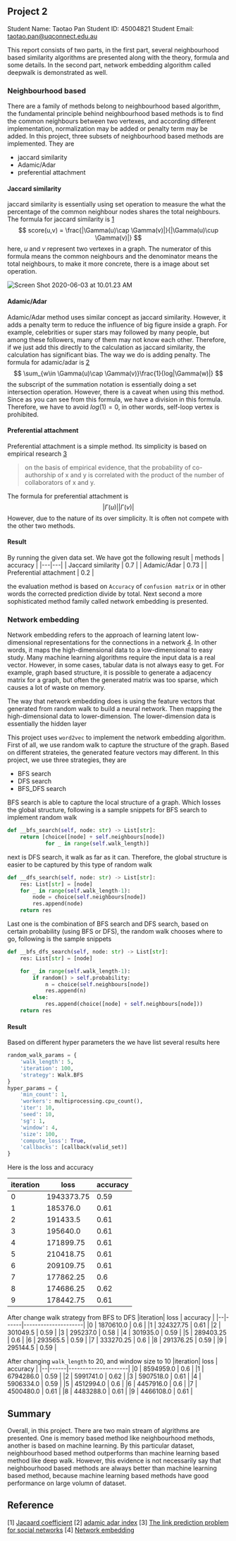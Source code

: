 ## Project 2
Student Name: Taotao Pan
Student ID: 45004821
Student Email: taotao.pan@uqconnect.edu.au

This report consists of two parts, in the first part, several neighbourhood based similarity algorithms are presented along with the theory, formula and some details. In the second part, network embedding algorithm called deepwalk is demonstrated as well.

### Neighbourhood based
There are a family of methods belong to neighbourhood based algorithm, the fundamental principle behind neighbourhood based methods is to find the common neighbours between two vertexes, and according different implementation, normalization may be added or penalty term may be added. In this project, three subsets of neighbourhood based methods are implemented. They are
- jaccard similarity
- Adamic/Adar
- preferential attachment

#### Jaccard similarity
jaccard similarity is essentially using set operation to measure the what the percentage of the common neighbour nodes shares the total neighbours. The formula for jaccard similarity is [1](#Reference)
$$
score(u,v) = \frac{|\Gamma(u)\cap \Gamma(v)|}{|\Gamma(u)\cup \Gamma(v)|}
$$
here, $u$ and $v$ represent two vertexes in a graph. The numerator of this formula means the common neighbours and the denominator means the total neighbours, to make it more concrete, there is a image about set operation.

![Screen Shot 2020-06-03 at 10.01.23 AM](https://i.imgur.com/XQ2IkrD.png)

#### Adamic/Adar
Adamic/Adar method uses similar concept as jaccard similarity. However, it adds a penalty term to reduce the influence of big figure inside a graph. For example, celebrities or super stars may followed by many people, but among these followers, many of them may not know each other. Therefore, if we just add this directly to the calculation as jaccard similarity, the calculation has significant bias. The way we do is adding penalty. The formula for adamic/adar is [2](#Reference)
$$
\sum_{w\in \Gamma(u)\cap \Gamma(v)}\frac{1}{log|\Gamma(w)|}
$$
the subscript of the summation notation is essentially doing a set intersection operation. However, there is a caveat when using this method. Since as you can see from this formula, we have a division in this formula. Therefore, we have to avoid $log(1) = 0$, in other words, self-loop vertex is prohibited.

#### Preferential attachment
Preferential attachment is a simple method. Its simplicity is based on empirical research [3](#Reference)
> on the basis of empirical evidence, that the probability of co-authorship of x and y is
correlated with the product of the number of collaborators of x and y.

The formula for preferential attachment is
$$
|\Gamma(u)||\Gamma(v)|
$$
However, due to the nature of its over simplicity. It is often not compete with the other two methods.

#### Result
By running the given data set. We have got the following result
| methods  | accuracy |
|---|---|
| Jaccard similarity  |  0.7 |
| Adamic/Adar  |  0.73 |
| Preferential attachment  |  0.2 |

the evaluation method is based on `Accuracy` of `confusion matrix` or in other words the corrected prediction divide by total.
Next second a more sophisticated method family called network embedding is presented.

### Network embedding
Network embedding refers to the approach of learning latent low-dimensional representations for the connections in a network [4](#Reference). In other words, it maps the high-dimensional data to a low-dimensional to easy study. Many machine learning algorithms require the input data is a real vector. However, in some cases, tabular data is not always easy to get. For example, graph based structure, it is possible to generate a adjacency matrix for a graph, but often the generated matrix was too sparse, which causes a lot of waste on memory.

The way that network embedding does is using the feature vectors that generated from random walk to build a neural network. Then mapping the high-dimensional data to lower-dimension. The lower-dimension data is essentially the hidden layer

This project uses `word2vec` to implement the network embedding algorithm. First of all, we use random walk to capture the structure of the graph. Based on different strateies, the generated feature vectors may different. In this project, we use three strategies, they are
- BFS search
- DFS search
- BFS_DFS search

BFS search is able to capture the local structure of a graph. Which losses the global structure, following is a sample snippets for BFS search to implement random walk
```python
def __bfs_search(self, node: str) -> List[str]:
    return [choice([node] + self.neighbours[node])
            for _ in range(self.walk_length)]
```

next is DFS search, it walk as far as it can. Therefore, the global structure is easier to be captured by this type of random walk
```python
def __dfs_search(self, node: str) -> List[str]:
    res: List[str] = [node]
    for _ in range(self.walk_length-1):
        node = choice(self.neighbours[node])
        res.append(node)
    return res
```

Last one is the combination of BFS search and DFS search, based on certain probability (using BFS or DFS), the random walk chooses where to go, following is the sample snippets
```python
def __bfs_dfs_search(self, node: str) -> List[str]:
    res: List[str] = [node]

    for _ in range(self.walk_length-1):
        if random() > self.probability:
            n = choice(self.neighbours[node])
            res.append(n)
        else:
            res.append(choice([node] + self.neighbours[node]))
    return res
```

#### Result
Based on different hyper parameters the we have list several results here

```python
random_walk_params = {
    'walk_length': 5,
    'iteration': 100,
    'strategy': Walk.BFS
}
hyper_params = {
    'min_count': 1,
    'workers': multiprocessing.cpu_count(),
    'iter': 10,
    'seed': 10,
    'sg': 1,
    'window': 4,
    'size': 100,
    'compute_loss': True,
    'callbacks': [callback(valid_set)]
}
```

Here is the loss and accuracy

|iteration| loss |  accuracy    |
|--|------|------------------------|
|0| 1943373.75  |  0.59 |
|1| 185376.0  |  0.61|
|2| 191433.5  |  0.61 |
|3| 195640.0  |  0.61 |
|4| 171899.75  |  0.61 |
|5| 210418.75  |  0.61 |
|6| 209109.75  |  0.61 |
|7| 177862.25  |  0.6 |
|8| 174686.25  |  0.62 |
|9| 178442.75  |  0.61 |

After change walk strategy from BFS to DFS
|iteration| loss |  accuracy    |
|--|------|---------------------|
|0 | 1870610.0 | 0.6 |
|1 | 324327.75 | 0.61 |
|2 | 301049.5 | 0.59 |
|3 | 295237.0 | 0.58 |
|4 | 301935.0 | 0.59 |
|5 | 289403.25 | 0.6 |
|6 | 293565.5 | 0.59 |
|7 | 333270.25 | 0.6 |
|8 | 291376.25 | 0.59 |
|9 | 295144.5 | 0.59 |

After changing `walk_length` to 20, and window size to 10
|iteration| loss |  accuracy    |
|--|------|---------------------|
|0 | 8594959.0 | 0.6 |
|1 | 6794286.0 | 0.59 |
|2 | 5991741.0 | 0.62 |
|3 | 5907518.0 | 0.61 |
|4 | 5906334.0 | 0.59 |
|5 | 4512994.0 | 0.6 |
|6 | 4457916.0 | 0.6 |
|7 | 4500480.0 | 0.61 |
|8 | 4483288.0 | 0.61 |
|9 | 4466108.0 | 0.61 |

## Summary
Overall, in this project. There are two main stream of algrithms are presented. One is memory based method like neighbourhood methods, another is based on machine learning. By this particular dataset, neighbourhood based method outperforms than machine learning based method like deep walk. However, this evidence is not necessarily say that neighbourhood based methods are always better than machine learning based method, because machine learning based methods have good performance on large volumn of dataset.


## Reference
[1] [Jacaard coefficient](https://networkx.github.io/documentation/stable/reference/algorithms/generated/networkx.algorithms.link_prediction.jaccard_coefficient.html#networkx.algorithms.link_prediction.jaccard_coefficient)
[2] [adamic adar index](https://networkx.github.io/documentation/stable/reference/algorithms/generated/networkx.algorithms.link_prediction.adamic_adar_index.html#networkx.algorithms.link_prediction.adamic_adar_index)
[3] [The link prediction problem for social networks](http://www.cs.cornell.edu/home/kleinber/link-pred.pdf)
[4] [Network embedding](https://arxiv.org/pdf/1911.11726.pdf)